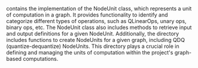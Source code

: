 contains the implementation of the NodeUnit class, which represents a unit of computation in a graph. It provides functionality to identify and categorize different types of operations, such as QLinearOps, unary ops, binary ops, etc. The NodeUnit class also includes methods to retrieve input and output definitions for a given NodeUnit. Additionally, the directory includes functions to create NodeUnits for a given graph, including QDQ (quantize-dequantize) NodeUnits. This directory plays a crucial role in defining and managing the units of computation within the project's graph-based computations.